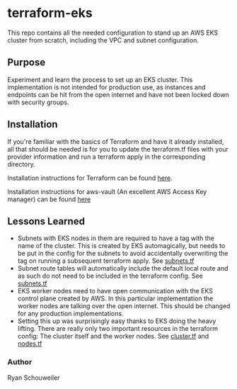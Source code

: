 # terraform-eks

This repo contains all the needed configuration to stand up an AWS EKS cluster from scratch, including the VPC and subnet configuration.


## Purpose
Experiment and learn the process to set up an EKS cluster. This implementation is not intended for production use, as instances and endpoints can be hit from the open internet and have not been locked down with security groups. 

## Installation
If you're familiar with the basics of Terraform and have it already installed, all that should be needed is for you to update the terraform.tf files with your provider information and run a terraform apply in the corresponding directory. 

Installation instructions for Terraform can be found [here](https://learn.hashicorp.com/terraform/getting-started/install.html).

Installation instructions for aws-vault (An excellent AWS Access Key manager) can be found [here](https://github.com/99designs/aws-vault)

## Lessons Learned

 - Subnets with EKS nodes in them are required to have a tag with the name of the cluster. This is created by EKS automagically, but needs to be put in the config for the subnets to avoid accidentally overwriting the tag on running a subsequent terraform apply. See [subnets.tf](https://github.com/reschouw/terraform-eks/blob/master/vpc/subnets.tf)
 - Subnet route tables will automatically include the default local route and as such do not need to be included in the terraform config. See [subnets.tf](https://github.com/reschouw/terraform-eks/blob/master/vpc/subnets.tf)
 - EKS worker nodes need to have open communication with the EKS control plane created by AWS. In this particular implementation the worker nodes are talking over the open internet. This should be changed for any production implementations. 
 - Setting this up was surprisingly easy thanks to EKS doing the heavy lifting. There are really only two important resources in the terraform config: The cluster itself and the worker nodes. See [cluster.tf](https://github.com/reschouw/terraform-eks/blob/master/eks/cluster.tf) and [nodes.tf](https://github.com/reschouw/terraform-eks/blob/master/eks/nodes.tf)

### Author
Ryan Schouweiler
